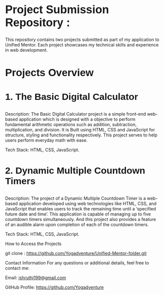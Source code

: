 <h1 style="font-size: 36px; font-family: Arial, sans-serif;">Project Submission Repository :</h1>

This repository contains two projects submitted as part of my application to Unified Mentor. Each project showcases my technical skills and experience in web development.

<h2 style="font-size: 33px; font-family: Arial, sans-serif;">Projects Overview</h2>   
<h3 style="font-size: 30px; font-family: Arial, sans-serif;">1. The Basic Digital Calculator</h3>   
   
Description:
The Basic Digital Calculator project is a simple front-end web-based application which is designed with a objective to perform fundamental arithmetic operations such as addition, subtraction, multiplication, and division. It is Built using HTML, CSS and JavaScript for structure, styling and functionality respectively. This project serves to help users perform everyday math with ease.

Tech Stack: HTML, CSS, JavaScript.

<h3 style="font-size: 30px; font-family: Arial, sans-serif;">2. Dynamic Multiple Countdown Timers</h3>   
   
Description:
The project of a Dynamic Multiple Countdown Timer is a web-based application developed using web technologies like HTML, CSS, and JavaScript that enables users to track the remaining time until a ‘specified future date and time’. This application is capable of managing up to five countdown timers simultaneously. And this project also provides a feature of an audible alarm upon completion of each of the countdown timers.

Tech Stack: HTML, CSS, JavaScript.

How to Access the Projects

git clone :     https://github.com/Yogadventure/Unified-Mentor-folder.git


Contact Information
For any questions or additional details, feel free to contact me:

Email: jshruthi199@gmail.com

GitHub Profile: https://github.com/Yogadventure

